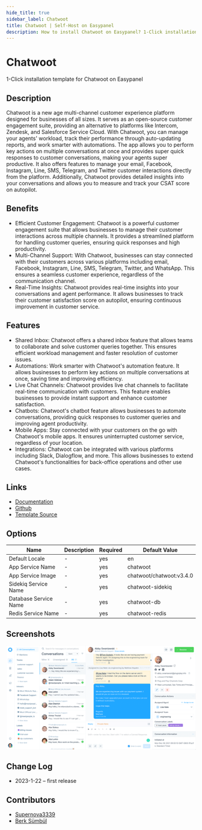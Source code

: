 ```yaml
---
hide_title: true
sidebar_label: Chatwoot
title: Chatwoot | Self-Host on Easypanel
description: How to install Chatwoot on Easypanel? 1-Click installation template for Chatwoot on Easypanel
---
```


<!-- generated -->

# Chatwoot

1-Click installation template for Chatwoot on Easypanel

## Description

Chatwoot is a new age multi-channel customer experience platform designed for businesses of all sizes. It serves as an open-source customer engagement suite, providing an alternative to platforms like Intercom, Zendesk, and Salesforce Service Cloud. With Chatwoot, you can manage your agents&#39; workload, track their performance through auto-updating reports, and work smarter with automations. The app allows you to perform key actions on multiple conversations at once and provides super quick responses to customer conversations, making your agents super productive. It also offers features to manage your email, Facebook, Instagram, Line, SMS, Telegram, and Twitter customer interactions directly from the platform. Additionally, Chatwoot provides detailed insights into your conversations and allows you to measure and track your CSAT score on autopilot.

## Benefits

- Efficient Customer Engagement: Chatwoot is a powerful customer engagement suite that allows businesses to manage their customer interactions across multiple channels. It provides a streamlined platform for handling customer queries, ensuring quick responses and high productivity.
- Multi-Channel Support: With Chatwoot, businesses can stay connected with their customers across various platforms including email, Facebook, Instagram, Line, SMS, Telegram, Twitter, and WhatsApp. This ensures a seamless customer experience, regardless of the communication channel.
- Real-Time Insights: Chatwoot provides real-time insights into your conversations and agent performance. It allows businesses to track their customer satisfaction score on autopilot, ensuring continuous improvement in customer service.

## Features

- Shared Inbox: Chatwoot offers a shared inbox feature that allows teams to collaborate and solve customer queries together. This ensures efficient workload management and faster resolution of customer issues.
- Automations: Work smarter with Chatwoot's automation feature. It allows businesses to perform key actions on multiple conversations at once, saving time and improving efficiency.
- Live Chat Channels: Chatwoot provides live chat channels to facilitate real-time communication with customers. This feature enables businesses to provide instant support and enhance customer satisfaction.
- Chatbots: Chatwoot's chatbot feature allows businesses to automate conversations, providing quick responses to customer queries and improving agent productivity.
- Mobile Apps: Stay connected with your customers on the go with Chatwoot's mobile apps. It ensures uninterrupted customer service, regardless of your location.
- Integrations: Chatwoot can be integrated with various platforms including Slack, Dialogflow, and more. This allows businesses to extend Chatwoot's functionalities for back-office operations and other use cases.

## Links

- [Documentation](https://www.chatwoot.com/help-center)
- [Github](https://github.com/chatwoot/)
- [Template Source](https://github.com/easypanel-io/templates/tree/main/templates/chatwoot)

## Options

Name | Description | Required | Default Value
-|-|-|-
Default Locale | - | yes | en
App Service Name | - | yes | chatwoot
App Service Image | - | yes | chatwoot/chatwoot:v3.4.0
Sidekiq Service Name | - | yes | chatwoot-sidekiq
Database Service Name | - | yes | chatwoot-db
Redis Service Name | - | yes | chatwoot-redis

## Screenshots

![Chatwoot Screenshot](./assets/screenshot.png)

## Change Log

- 2023-1-22 – first release

## Contributors

- [Supernova3339](https://github.com/Supernova3339)
- [Berk Sümbül](https://berksmbl.com)
